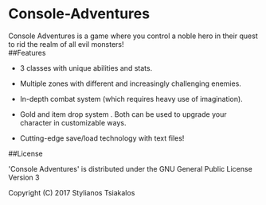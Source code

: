 # Console-Adventures

Console Adventures is a game where you control a noble hero in their quest to rid the realm of all evil monsters!                                                   
##Features

* 3 classes with unique abilities and stats.

* Multiple zones with different and increasingly challenging enemies.

* In-depth combat system (which requires heavy use of imagination).

* Gold and item drop system . Both can be used to upgrade your character in customizable ways.

* Cutting-edge save/load technology with text files!


##License

'Console Adventures' is distributed under the GNU General Public License Version 3

Copyright (C) 2017 Stylianos Tsiakalos
